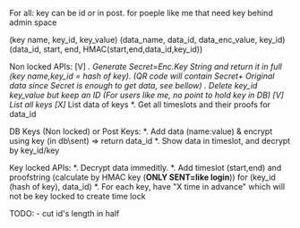 For all:
	key can be id or in post.
		for poeple like me that need key behind admin space

(key name, key_id, key_value)
(data_name, data_id, data_enc_value, key_id)
(data_id, start, end, HMAC(start,end,data_id,key_id))

Non locked APIs:
[V] *. Generate Secret=Enc.Key String and return it in full (key name,key_id = hash of key).
	(QR code will contain Secret+ Original data since Secret is enough to get data, see bellow)
*. Delete key_id key_value but keep an ID (For users like me, no point to hold key in DB)
[V]*  List all keys
[X]* List data of keys
*. Get all timeslots and their proofs for data_id

DB Keys (Non locked) or Post Keys:
*. Add data (name:value) & encrypt using key (in db\sent) => return data_id 
*. Show data in timeslot, and decrypt by key_id/key

Key locked APIs:
*. Decrypt data immeditly.
*. Add timeslot (start,end) and proofstring (calculate by HMAC key (**ONLY SENT=like login**)) 
			for (key_id (hash of key), data_id)
    *. For each key, have "X time in advance" which will not be key locked to create time lock

TODO:
	- cut id's length in half